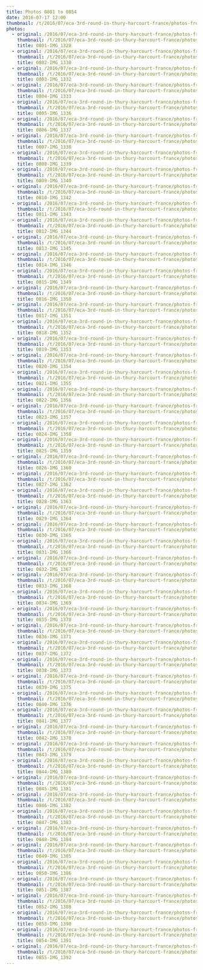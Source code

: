 ```yaml
---
title: Photos 0801 to 0854
date: 2016-07-17 12:00
thumbnail: /t/2016/07/eca-3rd-round-in-thury-harcourt-france/photos-from-sunday-17th/photos-0801-to-0854/0801-img_1328.jpg
photos:
  - original: /2016/07/eca-3rd-round-in-thury-harcourt-france/photos-from-sunday-17th/photos-0801-to-0854/0801-img_1328.jpg
    thumbnail: /t/2016/07/eca-3rd-round-in-thury-harcourt-france/photos-from-sunday-17th/photos-0801-to-0854/0801-img_1328.jpg
    title: 0801-IMG_1328
  - original: /2016/07/eca-3rd-round-in-thury-harcourt-france/photos-from-sunday-17th/photos-0801-to-0854/0802-img_1330.jpg
    thumbnail: /t/2016/07/eca-3rd-round-in-thury-harcourt-france/photos-from-sunday-17th/photos-0801-to-0854/0802-img_1330.jpg
    title: 0802-IMG_1330
  - original: /2016/07/eca-3rd-round-in-thury-harcourt-france/photos-from-sunday-17th/photos-0801-to-0854/0803-img_1332.jpg
    thumbnail: /t/2016/07/eca-3rd-round-in-thury-harcourt-france/photos-from-sunday-17th/photos-0801-to-0854/0803-img_1332.jpg
    title: 0803-IMG_1332
  - original: /2016/07/eca-3rd-round-in-thury-harcourt-france/photos-from-sunday-17th/photos-0801-to-0854/0804-img_1333.jpg
    thumbnail: /t/2016/07/eca-3rd-round-in-thury-harcourt-france/photos-from-sunday-17th/photos-0801-to-0854/0804-img_1333.jpg
    title: 0804-IMG_1333
  - original: /2016/07/eca-3rd-round-in-thury-harcourt-france/photos-from-sunday-17th/photos-0801-to-0854/0805-img_1336.jpg
    thumbnail: /t/2016/07/eca-3rd-round-in-thury-harcourt-france/photos-from-sunday-17th/photos-0801-to-0854/0805-img_1336.jpg
    title: 0805-IMG_1336
  - original: /2016/07/eca-3rd-round-in-thury-harcourt-france/photos-from-sunday-17th/photos-0801-to-0854/0806-img_1337.jpg
    thumbnail: /t/2016/07/eca-3rd-round-in-thury-harcourt-france/photos-from-sunday-17th/photos-0801-to-0854/0806-img_1337.jpg
    title: 0806-IMG_1337
  - original: /2016/07/eca-3rd-round-in-thury-harcourt-france/photos-from-sunday-17th/photos-0801-to-0854/0807-img_1338.jpg
    thumbnail: /t/2016/07/eca-3rd-round-in-thury-harcourt-france/photos-from-sunday-17th/photos-0801-to-0854/0807-img_1338.jpg
    title: 0807-IMG_1338
  - original: /2016/07/eca-3rd-round-in-thury-harcourt-france/photos-from-sunday-17th/photos-0801-to-0854/0808-img_1339.jpg
    thumbnail: /t/2016/07/eca-3rd-round-in-thury-harcourt-france/photos-from-sunday-17th/photos-0801-to-0854/0808-img_1339.jpg
    title: 0808-IMG_1339
  - original: /2016/07/eca-3rd-round-in-thury-harcourt-france/photos-from-sunday-17th/photos-0801-to-0854/0809-img_1340.jpg
    thumbnail: /t/2016/07/eca-3rd-round-in-thury-harcourt-france/photos-from-sunday-17th/photos-0801-to-0854/0809-img_1340.jpg
    title: 0809-IMG_1340
  - original: /2016/07/eca-3rd-round-in-thury-harcourt-france/photos-from-sunday-17th/photos-0801-to-0854/0810-img_1342.jpg
    thumbnail: /t/2016/07/eca-3rd-round-in-thury-harcourt-france/photos-from-sunday-17th/photos-0801-to-0854/0810-img_1342.jpg
    title: 0810-IMG_1342
  - original: /2016/07/eca-3rd-round-in-thury-harcourt-france/photos-from-sunday-17th/photos-0801-to-0854/0811-img_1343.jpg
    thumbnail: /t/2016/07/eca-3rd-round-in-thury-harcourt-france/photos-from-sunday-17th/photos-0801-to-0854/0811-img_1343.jpg
    title: 0811-IMG_1343
  - original: /2016/07/eca-3rd-round-in-thury-harcourt-france/photos-from-sunday-17th/photos-0801-to-0854/0812-img_1344.jpg
    thumbnail: /t/2016/07/eca-3rd-round-in-thury-harcourt-france/photos-from-sunday-17th/photos-0801-to-0854/0812-img_1344.jpg
    title: 0812-IMG_1344
  - original: /2016/07/eca-3rd-round-in-thury-harcourt-france/photos-from-sunday-17th/photos-0801-to-0854/0813-img_1345.jpg
    thumbnail: /t/2016/07/eca-3rd-round-in-thury-harcourt-france/photos-from-sunday-17th/photos-0801-to-0854/0813-img_1345.jpg
    title: 0813-IMG_1345
  - original: /2016/07/eca-3rd-round-in-thury-harcourt-france/photos-from-sunday-17th/photos-0801-to-0854/0814-img_1346.jpg
    thumbnail: /t/2016/07/eca-3rd-round-in-thury-harcourt-france/photos-from-sunday-17th/photos-0801-to-0854/0814-img_1346.jpg
    title: 0814-IMG_1346
  - original: /2016/07/eca-3rd-round-in-thury-harcourt-france/photos-from-sunday-17th/photos-0801-to-0854/0815-img_1349.jpg
    thumbnail: /t/2016/07/eca-3rd-round-in-thury-harcourt-france/photos-from-sunday-17th/photos-0801-to-0854/0815-img_1349.jpg
    title: 0815-IMG_1349
  - original: /2016/07/eca-3rd-round-in-thury-harcourt-france/photos-from-sunday-17th/photos-0801-to-0854/0816-img_1350.jpg
    thumbnail: /t/2016/07/eca-3rd-round-in-thury-harcourt-france/photos-from-sunday-17th/photos-0801-to-0854/0816-img_1350.jpg
    title: 0816-IMG_1350
  - original: /2016/07/eca-3rd-round-in-thury-harcourt-france/photos-from-sunday-17th/photos-0801-to-0854/0817-img_1351.jpg
    thumbnail: /t/2016/07/eca-3rd-round-in-thury-harcourt-france/photos-from-sunday-17th/photos-0801-to-0854/0817-img_1351.jpg
    title: 0817-IMG_1351
  - original: /2016/07/eca-3rd-round-in-thury-harcourt-france/photos-from-sunday-17th/photos-0801-to-0854/0818-img_1352.jpg
    thumbnail: /t/2016/07/eca-3rd-round-in-thury-harcourt-france/photos-from-sunday-17th/photos-0801-to-0854/0818-img_1352.jpg
    title: 0818-IMG_1352
  - original: /2016/07/eca-3rd-round-in-thury-harcourt-france/photos-from-sunday-17th/photos-0801-to-0854/0819-img_1353.jpg
    thumbnail: /t/2016/07/eca-3rd-round-in-thury-harcourt-france/photos-from-sunday-17th/photos-0801-to-0854/0819-img_1353.jpg
    title: 0819-IMG_1353
  - original: /2016/07/eca-3rd-round-in-thury-harcourt-france/photos-from-sunday-17th/photos-0801-to-0854/0820-img_1354.jpg
    thumbnail: /t/2016/07/eca-3rd-round-in-thury-harcourt-france/photos-from-sunday-17th/photos-0801-to-0854/0820-img_1354.jpg
    title: 0820-IMG_1354
  - original: /2016/07/eca-3rd-round-in-thury-harcourt-france/photos-from-sunday-17th/photos-0801-to-0854/0821-img_1355.jpg
    thumbnail: /t/2016/07/eca-3rd-round-in-thury-harcourt-france/photos-from-sunday-17th/photos-0801-to-0854/0821-img_1355.jpg
    title: 0821-IMG_1355
  - original: /2016/07/eca-3rd-round-in-thury-harcourt-france/photos-from-sunday-17th/photos-0801-to-0854/0822-img_1356.jpg
    thumbnail: /t/2016/07/eca-3rd-round-in-thury-harcourt-france/photos-from-sunday-17th/photos-0801-to-0854/0822-img_1356.jpg
    title: 0822-IMG_1356
  - original: /2016/07/eca-3rd-round-in-thury-harcourt-france/photos-from-sunday-17th/photos-0801-to-0854/0823-img_1357.jpg
    thumbnail: /t/2016/07/eca-3rd-round-in-thury-harcourt-france/photos-from-sunday-17th/photos-0801-to-0854/0823-img_1357.jpg
    title: 0823-IMG_1357
  - original: /2016/07/eca-3rd-round-in-thury-harcourt-france/photos-from-sunday-17th/photos-0801-to-0854/0824-img_1358.jpg
    thumbnail: /t/2016/07/eca-3rd-round-in-thury-harcourt-france/photos-from-sunday-17th/photos-0801-to-0854/0824-img_1358.jpg
    title: 0824-IMG_1358
  - original: /2016/07/eca-3rd-round-in-thury-harcourt-france/photos-from-sunday-17th/photos-0801-to-0854/0825-img_1359.jpg
    thumbnail: /t/2016/07/eca-3rd-round-in-thury-harcourt-france/photos-from-sunday-17th/photos-0801-to-0854/0825-img_1359.jpg
    title: 0825-IMG_1359
  - original: /2016/07/eca-3rd-round-in-thury-harcourt-france/photos-from-sunday-17th/photos-0801-to-0854/0826-img_1360.jpg
    thumbnail: /t/2016/07/eca-3rd-round-in-thury-harcourt-france/photos-from-sunday-17th/photos-0801-to-0854/0826-img_1360.jpg
    title: 0826-IMG_1360
  - original: /2016/07/eca-3rd-round-in-thury-harcourt-france/photos-from-sunday-17th/photos-0801-to-0854/0827-img_1362.jpg
    thumbnail: /t/2016/07/eca-3rd-round-in-thury-harcourt-france/photos-from-sunday-17th/photos-0801-to-0854/0827-img_1362.jpg
    title: 0827-IMG_1362
  - original: /2016/07/eca-3rd-round-in-thury-harcourt-france/photos-from-sunday-17th/photos-0801-to-0854/0828-img_1363.jpg
    thumbnail: /t/2016/07/eca-3rd-round-in-thury-harcourt-france/photos-from-sunday-17th/photos-0801-to-0854/0828-img_1363.jpg
    title: 0828-IMG_1363
  - original: /2016/07/eca-3rd-round-in-thury-harcourt-france/photos-from-sunday-17th/photos-0801-to-0854/0829-img_1364.jpg
    thumbnail: /t/2016/07/eca-3rd-round-in-thury-harcourt-france/photos-from-sunday-17th/photos-0801-to-0854/0829-img_1364.jpg
    title: 0829-IMG_1364
  - original: /2016/07/eca-3rd-round-in-thury-harcourt-france/photos-from-sunday-17th/photos-0801-to-0854/0830-img_1365.jpg
    thumbnail: /t/2016/07/eca-3rd-round-in-thury-harcourt-france/photos-from-sunday-17th/photos-0801-to-0854/0830-img_1365.jpg
    title: 0830-IMG_1365
  - original: /2016/07/eca-3rd-round-in-thury-harcourt-france/photos-from-sunday-17th/photos-0801-to-0854/0831-img_1366.jpg
    thumbnail: /t/2016/07/eca-3rd-round-in-thury-harcourt-france/photos-from-sunday-17th/photos-0801-to-0854/0831-img_1366.jpg
    title: 0831-IMG_1366
  - original: /2016/07/eca-3rd-round-in-thury-harcourt-france/photos-from-sunday-17th/photos-0801-to-0854/0832-img_1367.jpg
    thumbnail: /t/2016/07/eca-3rd-round-in-thury-harcourt-france/photos-from-sunday-17th/photos-0801-to-0854/0832-img_1367.jpg
    title: 0832-IMG_1367
  - original: /2016/07/eca-3rd-round-in-thury-harcourt-france/photos-from-sunday-17th/photos-0801-to-0854/0833-img_1368.jpg
    thumbnail: /t/2016/07/eca-3rd-round-in-thury-harcourt-france/photos-from-sunday-17th/photos-0801-to-0854/0833-img_1368.jpg
    title: 0833-IMG_1368
  - original: /2016/07/eca-3rd-round-in-thury-harcourt-france/photos-from-sunday-17th/photos-0801-to-0854/0834-img_1369.jpg
    thumbnail: /t/2016/07/eca-3rd-round-in-thury-harcourt-france/photos-from-sunday-17th/photos-0801-to-0854/0834-img_1369.jpg
    title: 0834-IMG_1369
  - original: /2016/07/eca-3rd-round-in-thury-harcourt-france/photos-from-sunday-17th/photos-0801-to-0854/0835-img_1370.jpg
    thumbnail: /t/2016/07/eca-3rd-round-in-thury-harcourt-france/photos-from-sunday-17th/photos-0801-to-0854/0835-img_1370.jpg
    title: 0835-IMG_1370
  - original: /2016/07/eca-3rd-round-in-thury-harcourt-france/photos-from-sunday-17th/photos-0801-to-0854/0836-img_1371.jpg
    thumbnail: /t/2016/07/eca-3rd-round-in-thury-harcourt-france/photos-from-sunday-17th/photos-0801-to-0854/0836-img_1371.jpg
    title: 0836-IMG_1371
  - original: /2016/07/eca-3rd-round-in-thury-harcourt-france/photos-from-sunday-17th/photos-0801-to-0854/0837-img_1372.jpg
    thumbnail: /t/2016/07/eca-3rd-round-in-thury-harcourt-france/photos-from-sunday-17th/photos-0801-to-0854/0837-img_1372.jpg
    title: 0837-IMG_1372
  - original: /2016/07/eca-3rd-round-in-thury-harcourt-france/photos-from-sunday-17th/photos-0801-to-0854/0838-img_1373.jpg
    thumbnail: /t/2016/07/eca-3rd-round-in-thury-harcourt-france/photos-from-sunday-17th/photos-0801-to-0854/0838-img_1373.jpg
    title: 0838-IMG_1373
  - original: /2016/07/eca-3rd-round-in-thury-harcourt-france/photos-from-sunday-17th/photos-0801-to-0854/0839-img_1375.jpg
    thumbnail: /t/2016/07/eca-3rd-round-in-thury-harcourt-france/photos-from-sunday-17th/photos-0801-to-0854/0839-img_1375.jpg
    title: 0839-IMG_1375
  - original: /2016/07/eca-3rd-round-in-thury-harcourt-france/photos-from-sunday-17th/photos-0801-to-0854/0840-img_1376.jpg
    thumbnail: /t/2016/07/eca-3rd-round-in-thury-harcourt-france/photos-from-sunday-17th/photos-0801-to-0854/0840-img_1376.jpg
    title: 0840-IMG_1376
  - original: /2016/07/eca-3rd-round-in-thury-harcourt-france/photos-from-sunday-17th/photos-0801-to-0854/0841-img_1377.jpg
    thumbnail: /t/2016/07/eca-3rd-round-in-thury-harcourt-france/photos-from-sunday-17th/photos-0801-to-0854/0841-img_1377.jpg
    title: 0841-IMG_1377
  - original: /2016/07/eca-3rd-round-in-thury-harcourt-france/photos-from-sunday-17th/photos-0801-to-0854/0842-img_1378.jpg
    thumbnail: /t/2016/07/eca-3rd-round-in-thury-harcourt-france/photos-from-sunday-17th/photos-0801-to-0854/0842-img_1378.jpg
    title: 0842-IMG_1378
  - original: /2016/07/eca-3rd-round-in-thury-harcourt-france/photos-from-sunday-17th/photos-0801-to-0854/0843-img_1379.jpg
    thumbnail: /t/2016/07/eca-3rd-round-in-thury-harcourt-france/photos-from-sunday-17th/photos-0801-to-0854/0843-img_1379.jpg
    title: 0843-IMG_1379
  - original: /2016/07/eca-3rd-round-in-thury-harcourt-france/photos-from-sunday-17th/photos-0801-to-0854/0844-img_1380.jpg
    thumbnail: /t/2016/07/eca-3rd-round-in-thury-harcourt-france/photos-from-sunday-17th/photos-0801-to-0854/0844-img_1380.jpg
    title: 0844-IMG_1380
  - original: /2016/07/eca-3rd-round-in-thury-harcourt-france/photos-from-sunday-17th/photos-0801-to-0854/0845-img_1381.jpg
    thumbnail: /t/2016/07/eca-3rd-round-in-thury-harcourt-france/photos-from-sunday-17th/photos-0801-to-0854/0845-img_1381.jpg
    title: 0845-IMG_1381
  - original: /2016/07/eca-3rd-round-in-thury-harcourt-france/photos-from-sunday-17th/photos-0801-to-0854/0846-img_1382.jpg
    thumbnail: /t/2016/07/eca-3rd-round-in-thury-harcourt-france/photos-from-sunday-17th/photos-0801-to-0854/0846-img_1382.jpg
    title: 0846-IMG_1382
  - original: /2016/07/eca-3rd-round-in-thury-harcourt-france/photos-from-sunday-17th/photos-0801-to-0854/0847-img_1383.jpg
    thumbnail: /t/2016/07/eca-3rd-round-in-thury-harcourt-france/photos-from-sunday-17th/photos-0801-to-0854/0847-img_1383.jpg
    title: 0847-IMG_1383
  - original: /2016/07/eca-3rd-round-in-thury-harcourt-france/photos-from-sunday-17th/photos-0801-to-0854/0848-img_1384.jpg
    thumbnail: /t/2016/07/eca-3rd-round-in-thury-harcourt-france/photos-from-sunday-17th/photos-0801-to-0854/0848-img_1384.jpg
    title: 0848-IMG_1384
  - original: /2016/07/eca-3rd-round-in-thury-harcourt-france/photos-from-sunday-17th/photos-0801-to-0854/0849-img_1385.jpg
    thumbnail: /t/2016/07/eca-3rd-round-in-thury-harcourt-france/photos-from-sunday-17th/photos-0801-to-0854/0849-img_1385.jpg
    title: 0849-IMG_1385
  - original: /2016/07/eca-3rd-round-in-thury-harcourt-france/photos-from-sunday-17th/photos-0801-to-0854/0850-img_1386.jpg
    thumbnail: /t/2016/07/eca-3rd-round-in-thury-harcourt-france/photos-from-sunday-17th/photos-0801-to-0854/0850-img_1386.jpg
    title: 0850-IMG_1386
  - original: /2016/07/eca-3rd-round-in-thury-harcourt-france/photos-from-sunday-17th/photos-0801-to-0854/0851-img_1387.jpg
    thumbnail: /t/2016/07/eca-3rd-round-in-thury-harcourt-france/photos-from-sunday-17th/photos-0801-to-0854/0851-img_1387.jpg
    title: 0851-IMG_1387
  - original: /2016/07/eca-3rd-round-in-thury-harcourt-france/photos-from-sunday-17th/photos-0801-to-0854/0852-img_1388.jpg
    thumbnail: /t/2016/07/eca-3rd-round-in-thury-harcourt-france/photos-from-sunday-17th/photos-0801-to-0854/0852-img_1388.jpg
    title: 0852-IMG_1388
  - original: /2016/07/eca-3rd-round-in-thury-harcourt-france/photos-from-sunday-17th/photos-0801-to-0854/0853-img_1390.jpg
    thumbnail: /t/2016/07/eca-3rd-round-in-thury-harcourt-france/photos-from-sunday-17th/photos-0801-to-0854/0853-img_1390.jpg
    title: 0853-IMG_1390
  - original: /2016/07/eca-3rd-round-in-thury-harcourt-france/photos-from-sunday-17th/photos-0801-to-0854/0854-img_1391.jpg
    thumbnail: /t/2016/07/eca-3rd-round-in-thury-harcourt-france/photos-from-sunday-17th/photos-0801-to-0854/0854-img_1391.jpg
    title: 0854-IMG_1391
  - original: /2016/07/eca-3rd-round-in-thury-harcourt-france/photos-from-sunday-17th/photos-0801-to-0854/0855-img_1392.jpg
    thumbnail: /t/2016/07/eca-3rd-round-in-thury-harcourt-france/photos-from-sunday-17th/photos-0801-to-0854/0855-img_1392.jpg
    title: 0855-IMG_1392
---
```

